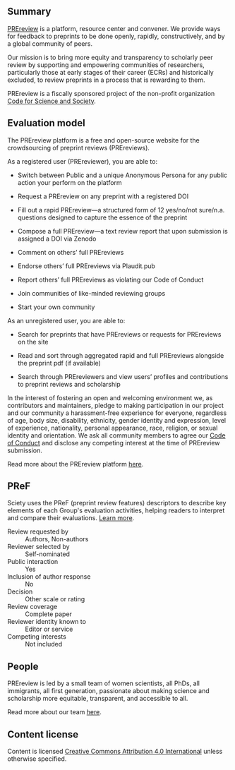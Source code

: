 ## Summary

[PREreview](https://prereview.org) is a platform, resource center and convener. We provide ways for feedback to preprints to be done openly, rapidly, constructively, and by a global community of peers.

Our mission is to bring more equity and transparency to scholarly peer review by supporting and empowering communities of researchers, particularly those at early stages of their career (ECRs) and historically excluded, to review preprints in a process that is rewarding to them.

PREreview is a fiscally sponsored project of the non-profit organization [Code for Science and Society](https://codeforscience.org/).

## Evaluation model

The PREreview platform is a free and open-source website for the crowdsourcing of preprint reviews (PREreviews). 

As a registered user (PREreviewer), you are able to:

- Switch between Public and a unique Anonymous Persona for any public action your perform on the platform

- Request a PREreview on any preprint with a registered DOI

- Fill out a rapid PREreview—a structured form of 12 yes/no/not sure/n.a. questions designed to capture the essence of the preprint

- Compose a full PREreview—a text review report that upon submission is assigned a DOI via Zenodo

- Comment on others’ full PREreviews

- Endorse others’ full PREreviews via Plaudit.pub

- Report others’ full PREreviews as violating our Code of Conduct

- Join communities of like-minded reviewing groups

- Start your own community

As an unregistered user, you are able to:

- Search for preprints that have PREreviews or requests for PREreviews on the site

- Read and sort through aggregated rapid and full PREreviews alongside the preprint pdf (if available)

- Search through PREreviewers and view users’ profiles and contributions to preprint reviews and scholarship

In the interest of fostering an open and welcoming environment we, as contributors and maintainers, pledge to making participation in our project and our community a harassment-free experience for everyone, regardless of age, body size, disability, ethnicity, gender identity and expression, level of experience, nationality, personal appearance, race, religion, or sexual identity and orientation. We ask all community members to agree our [Code of Conduct](https://content.prereview.org/coc) and disclose any competing interest at the time of PREreview submission.

Read more about the PREreview platform [here](https://content.prereview.org/about-the-platform).

## PReF

Sciety uses the PReF (preprint review features) descriptors to describe key elements of each Group's evaluation activities, helping readers to interpret and compare their evaluations.
[Learn more](https://asapbio.org/developing-a-taxonomy-to-describe-preprint-review-processes).

<dl class="group-page-pref">
    <dt>Review requested by</dt>
    <dd>Authors, Non-authors</dd>
    <dt>Reviewer selected by</dt>
    <dd>Self-nominated</dd>
    <dt>Public interaction</dt>
    <dd>Yes</dd>
    <dt>Inclusion of author response</dt>
    <dd>No</dd>
    <dt>Decision</dt>
    <dd>Other scale or rating</dd>
    <dt>Review coverage</dt>
    <dd>Complete paper</dd>
    <dt>Reviewer identity known to</dt>
    <dd>Editor or service</dd>
    <dt>Competing interests</dt>
    <dd>Not included</dd>
</dl>

## People

PREreview is led by a small team of women scientists, all PhDs, all immigrants, all first generation, passionate about making science and scholarship more equitable, transparent, and accessible to all. 

Read more about our team [here](https://content.prereview.org/people).

## Content license

Content is licensed [Creative Commons Attribution 4.0 International](https://creativecommons.org/licenses/by/4.0/legalcode) unless otherwise specified.
